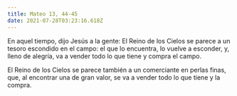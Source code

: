 ```yaml
---
title: Mateo 13, 44-45
date: 2021-07-28T03:23:16.618Z
---
```

En aquel tiempo, dijo Jesús a la gente: El Reino de los Cielos se parece a un tesoro escondido en el campo: el que lo encuentra, lo vuelve a esconder, y, lleno de alegría, va a vender todo lo que tiene y compra el campo.

El Reino de los Cielos se parece también a un comerciante en perlas finas, que, al encontrar una de gran valor, se va a vender todo lo que tiene y la compra.